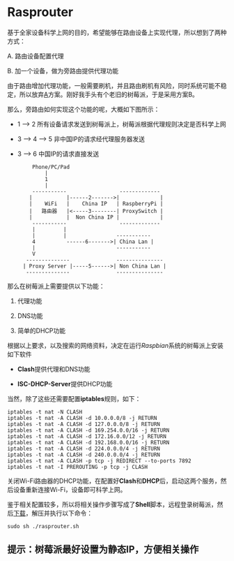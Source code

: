 # Rasprouter

基于全家设备科学上网的目的，希望能够在路由设备上实现代理，所以想到了两种方式：

A. 路由设备配置代理

B. 加一个设备，做为旁路由提供代理功能

由于路由增加代理功能，一般需要刷机，并且路由刷机有风险，同时系统可能不稳定，所以放弃[A](#A)方案。刚好我手头有个老旧的树莓派，于是采用方案B。

那么，旁路由如何实现这个功能的呢，大概如下图所示：

- 1 --> 2 所有设备请求发送到树莓派上，树莓派根据代理规则决定是否科学上网

- 3 --> 4 --> 5 非中国IP的请求经代理服务器发送

- 3 --> 6 中国IP的请求直接发送

```Diagram
        Phone/PC/Pad
            |
            1
            |
        -----------                 -------------
       |           |------2------->|             |
       |    WiFi   |    China IP   | RaspberryPi |
       |   路由器   |<-----3--------| ProxySwitch |
       |           |  Non China IP |             |
        -----------                 -------------
        |         |
        |         |                -----------
        4          ------6------->| China Lan |
        |                          -----------
        V
      --------------               ---------------
     | Proxy Server |-----5------>| Non China Lan |
      --------------               ---------------
```

那么在树莓派上需要提供以下功能：

1. 代理功能

2. DNS功能

3. 简单的DHCP功能

根据以上要求，以及搜索的网络资料，决定在运行*Raspbian*系统的树莓派上安装如下软件

- **Clash**提供代理和DNS功能

- **ISC-DHCP-Server**提供DHCP功能

当然，除了这些还需要配置**iptables**规则，如下：

```Shell
iptables -t nat -N CLASH
iptables -t nat -A CLASH -d 10.0.0.0/8 -j RETURN
iptables -t nat -A CLASH -d 127.0.0.0/8 -j RETURN
iptables -t nat -A CLASH -d 169.254.0.0/16 -j RETURN
iptables -t nat -A CLASH -d 172.16.0.0/12 -j RETURN
iptables -t nat -A CLASH -d 192.168.0.0/16 -j RETURN
iptables -t nat -A CLASH -d 224.0.0.0/4 -j RETURN
iptables -t nat -A CLASH -d 240.0.0.0/4 -j RETURN
iptables -t nat -A CLASH -p tcp -j REDIRECT --to-ports 7892
iptables -t nat -I PREROUTING -p tcp -j CLASH
```

关闭Wi-Fi路由器的DHCP功能，在配置好**Clash**和**DHCP**后，启动这两个服务，然后设备重新连接Wi-Fi，设备即可科学上网。

鉴于相关配置较多，所以将相关操作步骤写成了**Shell**脚本，远程登录树莓派，然后[下载](https://github.com/erheisw/rasprouter/releases)，解压并执行以下命令：

```Shell
sudo sh ./rasprouter.sh
```

## 提示：树莓派最好设置为静态IP，方便相关操作
